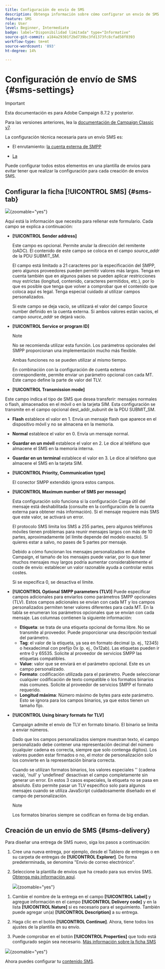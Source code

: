 ```yaml
---
title: Configuración de envío de SMS
description: Obtenga información sobre cómo configurar un envío de SMS
feature: SMS
role: User
level: Beginner, Intermediate
badge: label="Disponibilidad limitada" type="Informative"
source-git-commit: a184a29301f2bd739bc3fd1373fc8cfad58f0393
workflow-type: tm+mt
source-wordcount: '893'
ht-degree: 14%

---
```



# Configuración de envío de SMS {#sms-settings}

>[!IMPORTANT]
>
>Esta documentación es para Adobe Campaign 8.7.2 y posterior.
>
>Para las versiones anteriores, lea la [documentación de Campaign Classic v7](https://experienceleague.adobe.com/en/docs/campaign-classic/using/sending-messages/sending-messages-on-mobiles/sms-set-up/sms-set-up).

La configuración técnica necesaria para un envío SMS es:

* El enrutamiento: [la cuenta externa de SMPP](smpp-external-account.md#smpp-connection-settings)

* [La ](#sms-tab)

Puede configurar todos estos elementos en una plantilla de envíos para evitar tener que realizar la configuración para cada creación de envíos SMS.

## Configurar la ficha **[!UICONTROL SMS]** {#sms-tab}

![](assets/send_settings.png){zoomable="yes"}

Aquí está la información que necesita para rellenar este formulario. Cada campo se explica a continuación:

* **[!UICONTROL Sender address]**

  Este campo es opcional. Permite anular la dirección del remitente (oADC). El contenido de este campo se coloca en el campo *source_addr* de la PDU SUBMIT_SM.

  El campo está limitado a 21 caracteres por la especificación del SMPP, pero algunos proveedores pueden permitir valores más largos. Tenga en cuenta también que en algunos países se pueden aplicar restricciones muy estrictas (longitud, contenido, caracteres permitidos, etc.), por lo que es posible que tenga que volver a comprobar que el contenido que coloca aquí es legal. Tenga especial cuidado al utilizar campos personalizados.

  Si este campo se deja vacío, se utilizará el valor del campo Source number definido en la cuenta externa. Si ambos valores están vacíos, el campo *source_addr* se dejará vacío.

* **[!UICONTROL Service or program ID]**

  >[!NOTE]
  >
  >No se recomienda utilizar esta función. Los parámetros opcionales del SMPP proporcionan una implementación mucho más flexible.
  >
  >Ambas funciones no se pueden utilizar al mismo tiempo.

  En combinación con la configuración de cuenta externa correspondiente, permite enviar un parámetro opcional con cada MT. Este campo define la parte de valor del TLV.

* **[!UICONTROL Transmission mode]**

Este campo indica el tipo de SMS que desea transferir: mensajes normales o flash, almacenados en el móvil o en la tarjeta SIM. Esta configuración se transmite en el campo opcional dest_addr_subunit de la PDU SUBMIT_SM.

* **Flash** establece el valor en 1. Envía un mensaje flash que aparece en el dispositivo móvil y no se almacena en la memoria.
* **Normal** establece el valor en 0. Envía un mensaje normal.
* **Guardar en un móvil** establece el valor en 2. Le dice al teléfono que almacene el SMS en la memoria interna.
* **Guardar en un terminal** establece el valor en 3. Le dice al teléfono que almacene el SMS en la tarjeta SIM.

* **[!UICONTROL Priority, Communication type]**

  El conector SMPP extendido ignora estos campos.

* **[!UICONTROL Maximum number of SMS per message]**

  Esta configuración solo funciona si la configuración Carga útil del mensaje está deshabilitada (consulte en la configuración de la cuenta externa para obtener más información). Si el mensaje requiere más SMS que este valor, se activará un error.

  El protocolo SMS limita los SMS a 255 partes, pero algunos teléfonos móviles tienen problemas para reunir mensajes largos con más de 10 partes, aproximadamente (el límite depende del modelo exacto). Si quieres estar a salvo, no pases de 5 partes por mensaje.

  Debido a cómo funcionan los mensajes personalizados en Adobe Campaign, el tamaño de los mensajes puede variar, por lo que tener muchos mensajes muy largos podría aumentar considerablemente el coste de envío: establecer un valor razonable ayuda a controlar estos costes.

  Si se especifica 0, se desactiva el límite.

* **[!UICONTROL Optional SMPP parameters (TLV)]**
Puede especificar campos adicionales para enviarlos como parámetros SMPP opcionales (TLV). Estos campos adicionales se envían con cada MT y los campos personalizados permiten tener valores diferentes para cada MT.
En la tabla se enumeran los parámetros opcionales que se envían con cada mensaje. Las columnas contienen la siguiente información:
   * **Etiqueta**: se trata de una etiqueta opcional de forma libre. No se transmite al proveedor. Puede proporcionar una descripción textual del parámetro.
   * **Tag**: el valor de la etiqueta, ya sea en formato decimal (p. ej., 12345) o hexadecimal con prefijo 0x (p. ej., 0x12ab). Las etiquetas pueden ir entre 0 y 65535. Solicite al proveedor de servicios SMPP las etiquetas compatibles.
   * **Value**: valor que se enviará en el parámetro opcional. Este es un campo personalizado.
   * **Formato**: codificación utilizada para el parámetro. Puede seleccionar cualquier codificación de texto compatible o los formatos binarios más comunes. Solicite al proveedor de servicios SMPP el formato requerido.
   * **Longitud máxima**: Número máximo de bytes para este parámetro. Esto se ignora para los campos binarios, ya que estos tienen un tamaño fijo.

* **[!UICONTROL Using binary formats for TLV]**

  Campaign admite el envío de TLV en formato binario. El binario se limita a enviar números.

  Dado que los campos personalizados siempre muestran texto, el campo personalizado debe contener una representación decimal del número (cualquier cadena es correcta, siempre que solo contenga dígitos). Los valores pueden estar firmados o no, el motor de personalización solo los convierte en la representación binaria correcta.

  Cuando se utilizan formatos binarios, los valores especiales &#39;&#39; (cadena vacía), &#39;null&#39; y &#39;undefined&#39; desactivan el campo completamente sin generar un error. En estos 3 casos especiales, la etiqueta no se pasa en absoluto. Esto permite pasar un TLV específico solo para algunos mensajes cuando se utiliza JavaScript cuidadosamente diseñado en el campo de personalización.

  >[!NOTE]
  >
  >Los formatos binarios siempre se codifican en forma de big endian.

## Creación de un envío de SMS {#sms-delivery}

Para diseñar una entrega de SMS nuevo, siga los pasos a continuación:

1. Cree una nueva entrega, por ejemplo, desde el Tablero de entregas o en su carpeta de entregas de **[!UICONTROL Explorer]**.  De forma predeterminada, se denomina &quot;Envío de correo electrónico&quot;.

1. Seleccione la plantilla de envíos que ha creado para sus envíos SMS. [Obtenga más información aquí](sms-mid-sourcing.md#sms-delivery-template).

   ![](assets/sms_create.png){zoomable="yes"}

<!-- * For standalone instance,  [learn more here](sms-standalone-instance.md#sms-delivery-template).
* For mid-sourcing infrastructure, -->

1. Cambie el nombre de la entrega en el campo **[!UICONTROL Label]** y agregue información en el campo **[!UICONTROL Delivery code]** y en la lista **[!UICONTROL Nature]** si es necesario para el seguimiento. También puede agregar un(a) **[!UICONTROL Description]** a su entrega.

1. Haga clic en el botón **[!UICONTROL Continue]**. Ahora, tiene todos los ajustes de la plantilla en su envío.

1. Puede comprobar en el botón **[!UICONTROL Properties]** que todo está configurado según sea necesario. [Más información sobre la ficha SMS](#sms-tab)

![](assets/sms_settings.png){zoomable="yes"}

Ahora puedes configurar tu [contenido SMS](sms-content.md).
